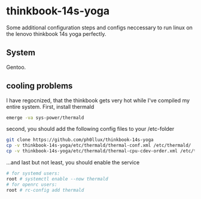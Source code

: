 # thinkbook-14s-yoga
Some additional configuration steps and configs neccessary to run linux on the lenovo thinkbook 14s yoga perfectly.

## System

Gentoo.

## cooling problems

I have regocnized, that the thinkbook gets very hot while I've compiled my entire system.
First, install thermald
```bash
emerge -va sys-power/thermald
```
second, you should add the following config files to your /etc-folder
```bash
git clone https://github.com/ph0llux/thinkbook-14s-yoga
cp -v thinkbook-14s-yoga/etc/thermald/thermal-conf.xml /etc/thermald/
cp -v thinkbook-14s-yoga/etc/thermald/thermal-cpu-cdev-order.xml /etc/thermald/
```
...and last but not least, you should enable the service
```bash
# for systemd users:
root # systemctl enable --now thermald
# for openrc users:
root # rc-config add thermald
```